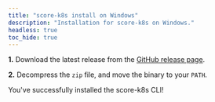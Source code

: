 ```yaml
---
title: "score-k8s install on Windows"
description: "Installation for score-k8s on Windows."
headless: true
toc_hide: true
---
```


**1.** Download the latest release from the [GitHub release page](https://github.com/score-spec/score-k8s/releases).

**2.** Decompress the `zip` file, and move the binary to your `PATH`.

You've successfully installed the score-k8s CLI!
